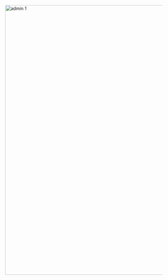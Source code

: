 <img width="1875" height="863" alt="admin 1" src="https://github.com/user-attachments/assets/fa0346af-ba3b-4aed-961a-b8a1fdc3c9d3" />
